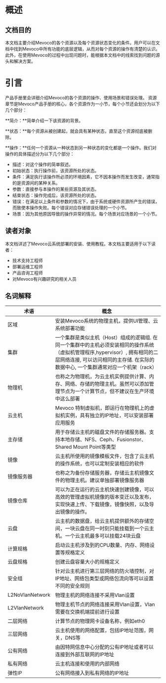# 概述

## 文档目的

本文档主要介绍Mevoco的各个资源以及每个资源状态变化的条件。用户可以在文档中找到Mevoco中所有功能的底层逻辑，从而对每个资源的操作有清楚的认识。此外，在使用Mevoco的过程中出现问题时，能根据本文档中的线索找到问题的源头和解决方案。 

# 引言
产品手册里会详细介绍Mevoco的各个资源的操作、使用场景和错误处理。
资源章节是Mevoco产品手册的核心，各个资源作为一小节，每个小节还会划分为以下几个部分：

**简介：**简单介绍一下该资源的背景。

**状态：**每个资源从被创建起，就会具有某种状态，直至这个资源彻底被删除。

**操作：**任何一个资源从一种状态到另一种状态的变化都是一个操作。我们对操作的具体描述分为以下几个部分：
* 描述：对这个操作的简单叙述。
* 初始状态：执行操作前，该资源所处的状态。
* 条件：满足执行该操作所必须的环境因素，它不因本操作而发生改变，通常指的是资源间的某种关系。
* 参数：直接参与本操作的某些资源及其状态。
* 结束状态：操作完成后，该资源所处的状态。
* 错误：在满足以上条件和参数的情况下，由于系统或硬件资源所产生的错误，而致使本操作失败。每个错误对应存储错误处理的一个小节。
* 场景：因为其他原因导致的操作异常的情况。每个场景对应场景的一个小节。



## 读者对象

本文档详述了Mevoco云系统部署的安装、使用教程。本文档主要适用于以下读者：

* 技术支持工程师
* 部署运维工程师
* 产品咨询工程师
* 对Mevoco有兴趣研究的相关人员

## 名词解释

| 术语 | 概念 |
| --- | --- |
| 区域 | 安装Mevoco系统的物理主机，提供UI管理、云系统部署功能 |
| 集群 | 一个集群是类似主机（Host）组成的逻辑组. 在同一个集群中的主机必须安装相同的操作系统（虚拟机管理程序,hypervisor）, 拥有相同的二层网络连接, 可以访问相同的主存储. 在实际的数据中心, 一个集群通常对应一个机架（rack） |
| 物理机 | 也称之为物理机，为云主机实例提供计算、内存、网络、存储的物理主机。虽然可以添加管理节点为一个计算节点，但不建议在生产环境中这么部署 |
| 云主机 | Mevoco 特制虚拟机，即运行在物理机上的虚拟机实例，具有独立的IP地址，可以安装部署应用服务 |
| 主存储 | 用于存储云主机的磁盘文件的存储服务器。支持本地存储、NFS、Ceph、Fusionstor、Shared Mount Point等类型 |
| 镜像 | 云主机所使用的镜像模板文件，包含了云主机的操作系统，也可以定制安装相应的软件 |
| 镜像服务器 | 也称之为备份存储服务器，存储云主机镜像文件的物理主机。建议单独部署镜像服务器 |
| 镜像仓库 | 可以为正在运行的云主机快速创建镜像，可以高效的管理虚拟机镜像的版本变迁以及发布，实现快速上传、下载镜像，镜像快照，以及导出镜像的操作。 |
| 云盘 | 云主机的数据盘，给云主机提供额外的存储空间，一块云盘在同一时刻只能挂载到一个云主机。一个云主机最多可以挂载24块云盘 |
| 计算规格 | 启动云主机涉及到的CPU数量、内存、网络设置等规格定义 |
| 云盘规格 | 创建云盘容量大小的规格定义 |
| 安全组 | 针对云主机进行第三层网络的防火墙控制，对IP地址、网络包类型或网络包流向等可以设置不同的安全规则 |
| L2NoVlanNetwork | 物理主机的网络连接不采用Vlan设置 |
| L2VlanNetwork | 物理主机节点的网络连接采用Vlan设置，Vlan需要在交换机端提前进行设置 |
| 二层网络 | 计算节点的物理网卡设备名称，例如eth0 |
| 三层网络 | 云主机使用的网络配置，包括IP地址范围，网关，DNS等 |
| 公有网络 | 由因特网信息中心分配的公有IP地址或者可以连接到外部互联网的IP地址 |
| 私有网络 | 云主机连接和使用的内部网络 |
| 弹性IP | 公有网络接入到私有网络的IP地址 |


